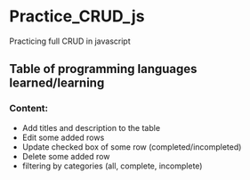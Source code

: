 # Practice_CRUD_js
Practicing full CRUD in javascript

## Table of programming languages learned/learning
### Content:
* Add titles and description to the table
* Edit some added rows
* Update checked box of some row (completed/incompleted)
* Delete some added row
* filtering by categories (all, complete, incomplete)